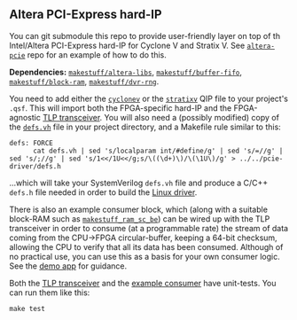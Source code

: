## Altera PCI-Express hard-IP
You can git submodule this repo to provide user-friendly layer on top of th Intel/Altera PCI-Express hard-IP for Cyclone V and Stratix V. See [`altera-pcie`](https://github.com/makestuff/altera-pcie) repo for an example of how to do this.

**Dependencies:** [`makestuff/altera-libs`](https://github.com/makestuff/altera-libs), [`makestuff/buffer-fifo`](https://github.com/makestuff/buffer-fifo), [`makestuff/block-ram`](https://github.com/makestuff/block-ram), [`makestuff/dvr-rng`](https://github.com/makestuff/dvr-rng).

You need to add either the [`cyclonev`](cyclonev/pcie.qip) or the [`stratixv`](stratixv/pcie.qip) QIP file to your project's `.qsf`. This will import both the FPGA-specific hard-IP and the FPGA-agnostic [TLP transceiver](tlp-xcvr). You will also need a (possibly modified) copy of the [`defs.vh`](example-defs/defs.vh) file in your project directory, and a Makefile rule similar to this:

    defs: FORCE
          cat defs.vh | sed 's/localparam int/#define/g' | sed 's/=//g' | sed 's/;//g' | sed 's/1<</1U<</g;s/\((\d+)\)/\(\1U\)/g' > ../../pcie-driver/defs.h

...which will take your SystemVerilog `defs.vh` file and produce a C/C++ `defs.h` file needed in order to build the [Linux driver](https://github.com/makestuff/pcie-driver).

There is also an example consumer block, which (along with a suitable block-RAM such as [`makestuff_ram_sc_be`](https://github.com/makestuff/block-ram/ram_sc_be.sv)) can be wired up with the TLP transceiver in order to consume (at a programmable rate) the stream of data coming from the CPU->FPGA circular-buffer, keeping a 64-bit checksum, allowing the CPU to verify that all its data has been consumed. Although of no practical use, you can use this as a basis for your own consumer logic. See the [demo app](https://github.com/makestuff/altera-pcie/blob/master/apps/demo/pcie_app.sv#L77-L93) for guidance.

Both the [TLP transceiver](tlp-xcvr) and the [example consumer](consumer) have unit-tests. You can run them like this:

    make test

